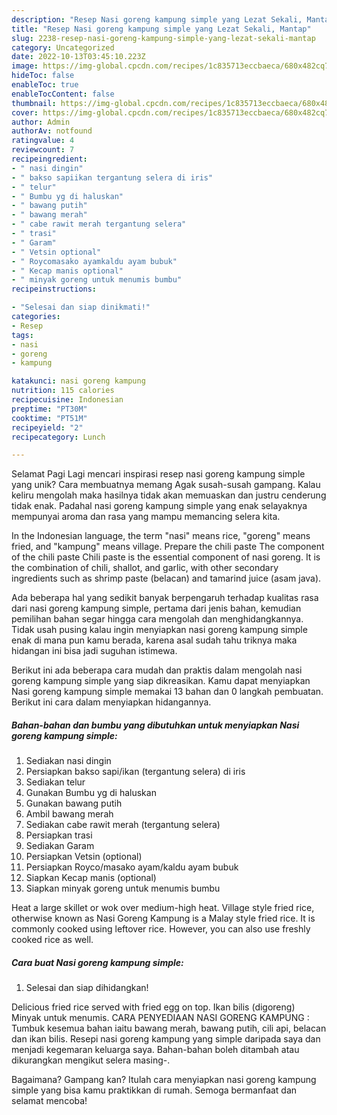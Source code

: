 ```yaml
---
description: "Resep Nasi goreng kampung simple yang Lezat Sekali, Mantap"
title: "Resep Nasi goreng kampung simple yang Lezat Sekali, Mantap"
slug: 2238-resep-nasi-goreng-kampung-simple-yang-lezat-sekali-mantap
category: Uncategorized
date: 2022-10-13T03:45:10.223Z
image: https://img-global.cpcdn.com/recipes/1c835713eccbaeca/680x482cq70/nasi-goreng-kampung-simple-foto-resep-utama.jpg
hideToc: false
enableToc: true
enableTocContent: false
thumbnail: https://img-global.cpcdn.com/recipes/1c835713eccbaeca/680x482cq70/nasi-goreng-kampung-simple-foto-resep-utama.jpg
cover: https://img-global.cpcdn.com/recipes/1c835713eccbaeca/680x482cq70/nasi-goreng-kampung-simple-foto-resep-utama.jpg
author: Admin
authorAv: notfound
ratingvalue: 4
reviewcount: 7
recipeingredient:
- " nasi dingin"
- " bakso sapiikan tergantung selera di iris"
- " telur"
- " Bumbu yg di haluskan"
- " bawang putih"
- " bawang merah"
- " cabe rawit merah tergantung selera"
- " trasi"
- " Garam"
- " Vetsin optional"
- " Roycomasako ayamkaldu ayam bubuk"
- " Kecap manis optional"
- " minyak goreng untuk menumis bumbu"
recipeinstructions:

- "Selesai dan siap dinikmati!"
categories:
- Resep
tags:
- nasi
- goreng
- kampung

katakunci: nasi goreng kampung 
nutrition: 115 calories
recipecuisine: Indonesian
preptime: "PT30M"
cooktime: "PT51M"
recipeyield: "2"
recipecategory: Lunch

---
```



Selamat Pagi Lagi mencari inspirasi resep nasi goreng kampung simple yang unik? Cara membuatnya memang Agak susah-susah gampang. Kalau keliru mengolah maka hasilnya tidak akan memuaskan dan justru cenderung tidak enak. Padahal nasi goreng kampung simple yang enak selayaknya mempunyai aroma dan rasa yang mampu memancing selera kita.


In the Indonesian language, the term &#34;nasi&#34; means rice, &#34;goreng&#34; means fried, and &#34;kampung&#34; means village. Prepare the chili paste The component of the chili paste Chili paste is the essential component of nasi goreng. It is the combination of chili, shallot, and garlic, with other secondary ingredients such as shrimp paste (belacan) and tamarind juice (asam java).

Ada beberapa hal yang sedikit banyak berpengaruh terhadap kualitas rasa dari nasi goreng kampung simple, pertama dari jenis bahan, kemudian pemilihan bahan segar hingga cara mengolah dan menghidangkannya. Tidak usah pusing kalau ingin menyiapkan nasi goreng kampung simple enak di mana pun kamu berada, karena asal sudah tahu triknya maka hidangan ini bisa jadi suguhan istimewa.


Berikut ini ada beberapa cara mudah dan praktis dalam mengolah nasi goreng kampung simple yang siap dikreasikan. Kamu dapat menyiapkan Nasi goreng kampung simple memakai 13 bahan dan 0 langkah pembuatan. Berikut ini cara dalam menyiapkan hidangannya.

<!--inarticleads1-->

##### Bahan-bahan dan bumbu yang dibutuhkan untuk menyiapkan Nasi goreng kampung simple:

1. Sediakan  nasi dingin
1. Persiapkan  bakso sapi/ikan (tergantung selera) di iris
1. Sediakan  telur
1. Gunakan  Bumbu yg di haluskan
1. Gunakan  bawang putih
1. Ambil  bawang merah
1. Sediakan  cabe rawit merah (tergantung selera)
1. Persiapkan  trasi
1. Sediakan  Garam
1. Persiapkan  Vetsin (optional)
1. Persiapkan  Royco/masako ayam/kaldu ayam bubuk
1. Siapkan  Kecap manis (optional)
1. Siapkan  minyak goreng untuk menumis bumbu


Heat a large skillet or wok over medium-high heat. Village style fried rice, otherwise known as Nasi Goreng Kampung is a Malay style fried rice. It is commonly cooked using leftover rice. However, you can also use freshly cooked rice as well. 

<!--inarticleads2-->

##### Cara buat Nasi goreng kampung simple:


1. Selesai dan siap dihidangkan!

Delicious fried rice served with fried egg on top. Ikan bilis (digoreng) Minyak untuk menumis. CARA PENYEDIAAN NASI GORENG KAMPUNG : Tumbuk kesemua bahan iaitu bawang merah, bawang putih, cili api, belacan dan ikan bilis. Resepi nasi goreng kampung yang simple daripada saya dan menjadi kegemaran keluarga saya. Bahan-bahan boleh ditambah atau dikurangkan mengikut selera masing-. 

Bagaimana? Gampang kan? Itulah cara menyiapkan nasi goreng kampung simple yang bisa kamu praktikkan di rumah. Semoga bermanfaat dan selamat mencoba!
